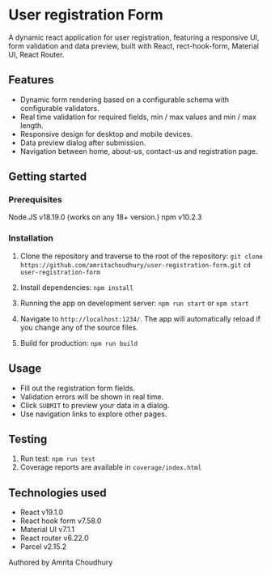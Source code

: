 # User registration Form

A dynamic react application for user registration, featuring a responsive UI, form validation and data preview, built with React, rect-hook-form, Material UI, React Router.

## Features

- Dynamic form rendering based on a configurable schema with configurable validators.
- Real time validation for required fields, min / max values and min / max length.
- Responsive design for desktop and mobile devices.
- Data preview dialog after submission.
- Navigation between home, about-us, contact-us and registration page.

## Getting started

### Prerequisites

Node.JS v18.19.0 (works on any 18+ version.)
npm v10.2.3

### Installation

 1. Clone the repository and traverse to the root of the repository:
    `git clone https://github.com/amritachoudhury/user-registration-form.git`
    `cd user-registration-form`

 2. Install dependencies:
    `npm install`

 3. Running the app on development server:
    `npm run start` or `npm start`

 4. Navigate to `http://localhost:1234/`. The app will automatically reload if you change any of the source files.

 5. Build for production:
    `npm run build`

## Usage

- Fill out the registration form fields.
- Validation errors will be shown in real time.
- Click `SUBMIT` to preview your data in a dialog.
- Use navigation links to explore other pages.

## Testing

 1. Run test: `npm run test`
 2. Coverage reports are available in `coverage/index.html`

## Technologies used

- React v19.1.0
- React hook form v7.58.0
- Material UI v7.1.1
- React router v6.22.0
- Parcel v2.15.2

Authored by Amrita Choudhury
